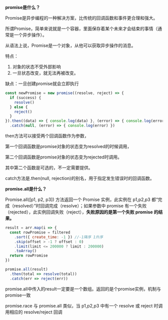 **promise是什么？**

Promise是异步编程的一种解决方案，比传统的回调函数和事件更合理和强大。

所谓Promise，简单来说就是一个容器，里面保存着某个未来才会结束的事情（通常是一个异步操作）。

从语法上说，Promise是一个对象，从他可以获取异步操作的消息。

特点：

1. 对象的状态不受外部影响
2. 一旦状态改变，就无法再被改变。

缺点：一旦创建promise就会立即执行

```js
const newPromise = new promise((resolve, reject) => {
  if (success) {
    resolve()
  } else {
    reject()
  }
}).then((data) => { console.log(data) }, (error) => { console.log(error) })
  .catch(null, (error) => { console.log(error) })
```

then方法可以接受两个回调函数作为参数，

第一个回调函数是promise对象的状态变为resolved的时候调用，

第二个回调函数是promise对象的状态变为rejected时调用。

其中第二个函数是可选的，不一定需要提供。

catch方法是.then(null, rejection)的别名，用于指定发生错误时的回调函数。

**promise.all是什么？**

Promise.all([p1, p2, p3]) 方法返回一个 Promise 实例，此实例在 p1,p2,p3 都“完成（resolved）”时回调完成（resolve）；如果参数中 promise 有一个失败（rejected），此实例回调失败（reject），**失败原因的是第一个失败 promise 的结果。**

```js
result = arr.map(i => {
  const rowPromise = filtered
    .sort({ create_time: -1 }) //-1降序 1升序
    .skip(offset > -1 ? offset : 0)
    .limit(limit <= 200000 ? limit : 200000)
    .toArray()
  return rowPromise
})

promise.all(result)
  .then(total => resolve(total))
  .catch(err => reject(err))
```

promise.all中传入的result一定要是一个数组。返回的是个promise实例，机制与promise一致

promise.race 与 promise.all 类似，当 p1,p2,p3 中有一个 resolve 或 reject 时调用相应的 resolve/reject 回调